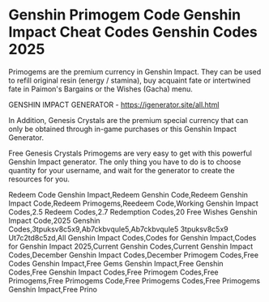 # Genshin Primogem Code Genshin Impact Cheat Codes Genshin Codes 2025

Primogems are the premium currency in Genshin Impact. They can be used to refill original resin (energy / stamina), buy acquaint fate or intertwined fate in Paimon's Bargains or the Wishes (Gacha) menu.

GENSHIN IMPACT GENERATOR - https://igenerator.site/all.html

In Addition, Genesis Crystals are the premium special currency that can only be obtained through in-game purchases or this Genshin Impact Generator.

Free Genesis Crystals Primogems are very easy to get with this powerful Genshin Impact generator. The only thing you have to do is to choose quantity for your username, and wait for the generator to create the resources for you.

Redeem Code Genshin Impact,Redeem Genshin Code,Redeem Genshin Impact Code,Redeem Primogems,Reedeem Code,Working Genshin Impact Codes,2.5 Redeem Codes,2.7 Redemption Codes,20 Free Wishes Genshin Impact Code,2025 Genshin Codes,3tpuksv8c5x9,Ab7ckbvqule5,Ab7ckbvqule5 3tpuksv8c5x9 Ut7c2td8c5zd,All Genshin Impact Codes,Codes for Genshin Impact,Codes for Genshin Impact 2025,Current Genshin Codes,Current Genshin Impact Codes,December Genshin Impact Codes,December Primogem Codes,Free Codes Genshin Impact,Free Gems Genshin Impact,Free Genshin Codes,Free Genshin Impact Codes,Free Primogem Codes,Free Primogems,Free Primogems Code,Free Primogems Codes,Free Primogems Genshin Impact,Free Prino

